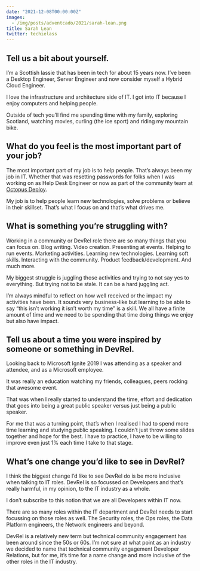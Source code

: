 ```yaml
---
date: "2021-12-08T00:00:00Z"
images:
  - /img/posts/adventcado/2021/sarah-lean.png
title: Sarah Lean
twitter: techielass
---
```


## Tell us a bit about yourself.

I’m a Scottish lassie that has been in tech for about 15 years now.  I’ve been a Desktop Engineer, Server Engineer and now consider myself a Hybrid Cloud Engineer.  

I love the infrastructure and architecture side of IT.  I got into IT because I enjoy computers and helping people.

Outside of tech you’ll find me spending time with my family, exploring Scotland, watching movies, curling (the ice sport) and riding my mountain bike.

## What do you feel is the most important part of your job?

The most important part of my job is to help people. That’s always been my job in IT.  Whether that was resetting passwords for folks when I was working on as Help Desk Engineer or now as part of the community team at [Octopus Deploy](https://www.octopus.com).

My job is to help people learn new technologies, solve problems or believe in their skillset. That’s what I focus on and that’s what drives me.

## What is something you’re struggling with?

Working in a community or DevRel role there are so many things that you can focus on. Blog writing. Video creation. Presenting at events.  Helping to run events. Marketing activities.  Learning new technologies. Learning soft skills. Interacting with the community. Product feedback/development. And much more.

My biggest struggle is juggling those activities and trying to not say yes to everything. But trying not to be stale. It can be a hard juggling act.

I’m always mindful to reflect on how well received or the impact my activities have been. It sounds very business-like but learning to be able to say “this isn’t working it isn’t worth my time” is a skill. We all have a finite amount of time and we need to be spending that time doing things we enjoy but also have impact.

## Tell us about a time you were inspired by someone or something in DevRel.

Looking back to Microsoft Ignite 2019 I was attending as a speaker and attendee, and as a Microsoft employee.

It was really an education watching my friends, colleagues, peers rocking that awesome event.

That was when I really started to understand the time, effort and dedication that goes into being a great public speaker versus just being a public speaker.

For me that was a turning point, that’s when I realised I had to spend more time learning and studying public speaking.  I couldn’t just throw some slides together and hope for the best.  I have to practice, I have to be willing to improve even just 1% each time I take to that stage.

## What’s one change you’d like to see in DevRel?

I think the biggest change I’d like to see DevRel do is be more inclusive when talking to IT roles.  DevRel is so focussed on Developers and that’s really harmful, in my opinion, to the IT industry as a whole.

I don’t subscribe to this notion that we are all Developers within IT now.

There are so many roles within the IT department and DevRel needs to start focussing on those roles as well.  The Security roles, the Ops roles, the Data Platform engineers, the Network engineers and beyond.

DevRel is a relatively new term but technical community engagement has been around since the 50s or 60s.  I’m not sure at what point as an industry we decided to name that technical community engagement Developer Relations, but for me, it’s time for a name change and more inclusive of the other roles in the IT industry.
